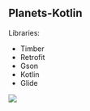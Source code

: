 ## Planets-Kotlin

Libraries:
  - Timber
  - Retrofit
  - Gson
  - Kotlin
  - Glide

![](https://github.com/ananddamodaran/planets-kotlin/workflows/CI/badge.svg)
